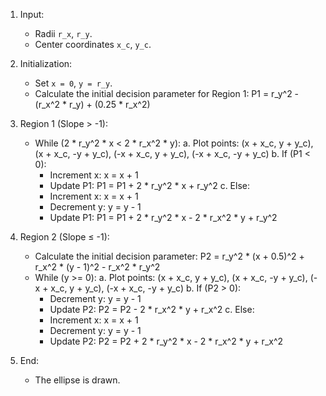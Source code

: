 1. Input:
   - Radii `r_x`, `r_y`.
   - Center coordinates `x_c`, `y_c`.

2. Initialization:
   - Set `x = 0`, `y = r_y`.
   - Calculate the initial decision parameter for Region 1:
     P1 = r_y^2 - (r_x^2 * r_y) + (0.25 * r_x^2)

3. Region 1 (Slope > -1):
   - While (2 * r_y^2 * x < 2 * r_x^2 * y):
     a. Plot points:
        (x + x_c, y + y_c), (x + x_c, -y + y_c),
        (-x + x_c, y + y_c), (-x + x_c, -y + y_c)
     b. If (P1 < 0):
        - Increment x: x = x + 1
        - Update P1: P1 = P1 + 2 * r_y^2 * x + r_y^2
     c. Else:
        - Increment x: x = x + 1
        - Decrement y: y = y - 1
        - Update P1: P1 = P1 + 2 * r_y^2 * x - 2 * r_x^2 * y + r_y^2

4. Region 2 (Slope ≤ -1):
   - Calculate the initial decision parameter:
     P2 = r_y^2 * (x + 0.5)^2 + r_x^2 * (y - 1)^2 - r_x^2 * r_y^2
   - While (y >= 0):
     a. Plot points:
        (x + x_c, y + y_c), (x + x_c, -y + y_c),
        (-x + x_c, y + y_c), (-x + x_c, -y + y_c)
     b. If (P2 > 0):
        - Decrement y: y = y - 1
        - Update P2: P2 = P2 - 2 * r_x^2 * y + r_x^2
     c. Else:
        - Increment x: x = x + 1
        - Decrement y: y = y - 1
        - Update P2: P2 = P2 + 2 * r_y^2 * x - 2 * r_x^2 * y + r_x^2

5. End:
   - The ellipse is drawn.
